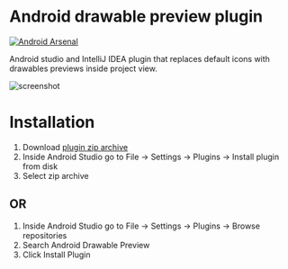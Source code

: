 # Android drawable preview plugin

[![Android Arsenal]( https://img.shields.io/badge/Android%20Arsenal-Android%20drawable%20preview%20plugin-green.svg?style=flat )]( https://android-arsenal.com/details/1/7000 )

Android studio and IntelliJ IDEA plugin that replaces default icons with drawables previews inside project view.

![screenshot](./screenshot.png)

# Installation

1. Download [plugin zip archive](https://github.com/longforus/Android-drawable-preview-plugin/releases)
2. Inside Android Studio go to File -> Settings -> Plugins -> Install plugin from disk
3. Select zip archive

## OR

1. Inside Android Studio go to File -> Settings -> Plugins -> Browse repositories
2. Search Android Drawable Preview
3. Click Install Plugin
